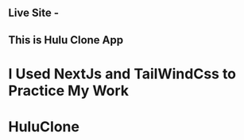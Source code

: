 ## Live Site -  
## This is Hulu Clone App

# I Used NextJs and TailWindCss to Practice My Work

# HuluClone
